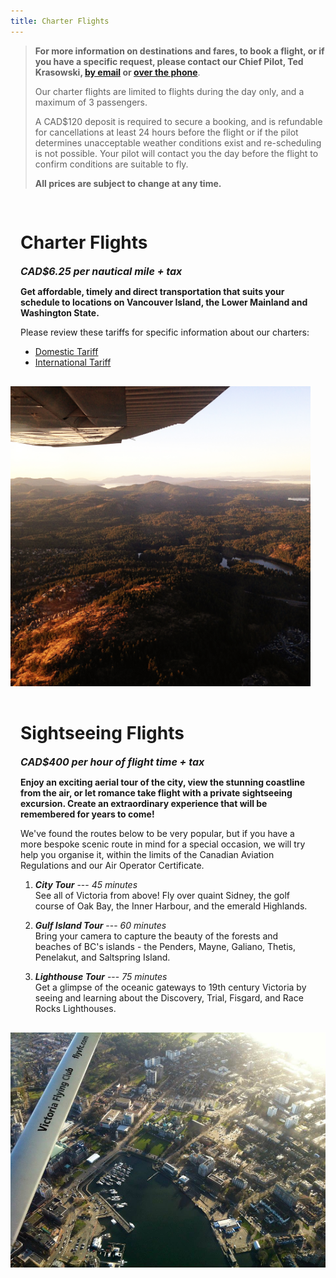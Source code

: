 ```yaml
---
title: Charter Flights
---
```


> **For more information on destinations and fares, to book a flight, or if you have a specific request, please contact our Chief Pilot, Ted Krasowski, [by email](mailto:tedk@flyvfc.com) or [over the phone](tel:+17783503213)**.
> 
> Our charter flights are limited to flights during the day only, and a maximum of 3 passengers.
> 
> A CAD\$120 deposit is required to secure a booking, and is refundable for cancellations at least 24 hours before the flight or if the pilot determines unacceptable weather conditions exist and re-scheduling is not possible. Your pilot will contact you the day before the flight to confirm conditions are suitable to fly.
> 
> **All prices are subject to change at any time.**


<div id="mycard" class="grid">
  <div style="padding:1rem">

  # Charter Flights

  <small style="font-size:1rem;font-style:italic;font-weight: bold;">CAD$6.25 per nautical mile + tax</small>

  **Get affordable, timely and direct transportation that suits your schedule to locations on Vancouver Island, the Lower Mainland and Washington State.**

  Please review these tariffs for specific information about our charters:

  - [Domestic Tariff](/documents/DomesticTariff.pdf)
  - [International Tariff](/documents/InternationalTariff.pdf)

  </div>
  <div>
    <img id="same" src="images/charter.jpg" alt="Charters" style="max-height:30rem">
  </div>
</div>


<div id="mycard" class="grid">
  <div style="padding:1rem">

  # Sightseeing Flights

  <small style="font-size:1rem;font-style:italic;font-weight: bold;">CAD$400 per hour of flight time + tax</small>

  **Enjoy an exciting aerial tour of the city, view the stunning coastline from the air, or let romance take flight with a private sightseeing excursion. Create an extraordinary experience that will be remembered for years to come!**

  We've found the routes below to be very popular, but if you have a more bespoke scenic route in mind for a special occasion, we will try help you organise it, within the limits of the Canadian Aviation Regulations and our Air Operator Certificate.

  1. **_City Tour_** --- _45 minutes_  
  See all of Victoria from above! Fly over quaint Sidney, the golf course of Oak Bay, the Inner Harbour, and the emerald Highlands.

  2. **_Gulf Island Tour_** --- _60 minutes_  
  Bring your camera to capture the beauty of the forests and beaches of BC's islands - the Penders, Mayne, Galiano, Thetis, Penelakut, and Saltspring Island.

  3. **_Lighthouse Tour_** --- _75 minutes_  
  Get a glimpse of the oceanic gateways to 19th century Victoria by seeing and learning about the Discovery, Trial, Fisgard, and Race Rocks Lighthouses.

  </div>
  <div> <img id="same" src="images/scenic.jpg" alt="scenic"> </div>
</div>
